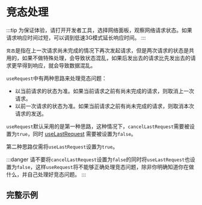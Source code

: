 # 竞态处理
:::tip
为保证体验，请打开开发者工具，选择网络面板，观察网络请求状态。如果请求响应时间过短，可以调到低速3G模式延长响应时间。
:::

`竞态`是指在上一次请求尚未完成的情况下再次发起请求，但是两次请求的状态是共用的，如果不做特殊处理，会导致状态混乱，如果后发出去的请求比先发出去的请求更早得到响应，就会导致数据混乱。

`useRequest`中有两种思路来处理竞态问题：
- 以当前请求的状态为准。如果当前请求之前有尚未完成的请求，则取消上一次请求。
- 以前一次请求的状态为准。如果当前请求之前有尚未完成的请求，则取消本次请求的发送。

`useRequest`默认采用的是第一种思路，这种情况下，`cancelLastRequest`需要被设置为`true`，同时 [useLastRequest](../api#uselastrequest) 需要被设置为`false`。

第二种思路仅需将`useLastRequest`设置为`true`。

:::danger
请不要将`cancelLastRequest`设置为`false`的同时将`useLastRequest`也设置为`false`，这样`useRequest`将不能够正确处理竞态问题，除非你明确知道你在做什么，并自己处理好竞态问题。
:::

## 完整示例
<demo src="../components/raceCondition.vue"></demo>
